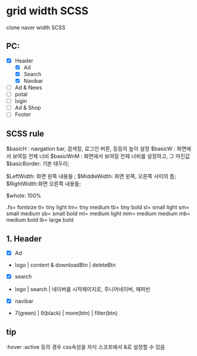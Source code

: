 # grid width SCSS
clone naver width SCSS


## PC:
- [x] Header
  - [x] Ad
  - [x] Search
  - [x] Navibar
- [ ] Ad & News
- [ ] potal
- [ ] login
- [ ] Ad & Shop
- [ ] Footer

## SCSS rule
$basicH : navgation bar, 검색창, 로그인 버튼, 등등의 높이 설정
$basicW : 화면에서 보여질 전체 너비 
$basicWnM : 화면에서 보여질 전체 너비를 설정하고, 그 마진값
$basicBorder: 기본 테두리;

$LeftWidth: 화면 왼쪽 내용들 ;
$MiddleWidth: 화면 왼쪽, 오른쪽 사이의 틈;
$RightWidth:화면 오른쪽 내용들;

$whole: 100%

.fs= fontsize
tl= tiny light
tm= tiny medium
tb= tiny bold
sl= small light
sm= small medium
sb= small bold
ml= medium light
mm= medium medium
mb= medium bold
lb= large bold




## 1. Header 
- [x] Ad
 - logo | content & downloadBtn | deleteBtn
- [x] search
 - logo | search | 네이버를 시작페이지로, 주니어네이버, 헤피빈
- [x] navibar
 - 7(green) | 9(black) | more(btn) | filter(btn)


## tip 
:hover :active 등의 경우 css속성을 자식 스코프에서 &로 설정할 수 있음